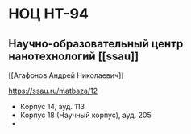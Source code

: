   # НОЦ НТ-94
  ## Научно-образовательный центр нанотехнологий [[ssau]]
  
  [[Агафонов Андрей Николаевич]]

https://ssau.ru/matbaza/12

- Корпус 14, ауд. 113
- Корпус 18 (Научный корпус), ауд. 205
- 